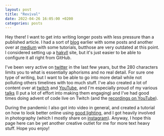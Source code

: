 ```yaml
---
layout: post
title: "Revival"
date: 2022-04-26 16:05:00 +0200
categories: posts
---
```


Hey there! I want to get into writing longer posts with less pressure than a published article.
I had a sort of [blog](http://blog.mpg.is/) earlier with some posts and another over at [medium](https://medium.com/@tritlo)
with some tutorials, butthose are very outdated at this point. I considered setting up a [hakyll](https://jaspervdj.be/hakyll/)
site, but it's just easier to be able to configure it all right from GitHub.

I've been very active on [twitter](https://twitter.com/tritlo) in the last few years, but the 280 characters limits you to
what is essentially aphorisms and no real detail. For sure one type of writing, but I want to be able to go into more detail
while not polluting others timelines with too much stuff. I've also created a lot of content over at [twitch](twitch.tv/tritlo)
and [YouTube](https://www.youtube.com/channel/UCUwAawsipFEocDM-1kdix6Q), and I'm especially proud of my various [talks](https://www.youtube.com/playlist?list=PLI1Cj70VxcjGUtCV3_kbOjzge_Vmq_6ak)
(I put a lot of effort into making them engaging) and I've had good times doing advent of code live on Twitch
(and the [recordings on YouTube](https://www.youtube.com/watch?v=gloVx4kkEXQ&list=PLI1Cj70VxcjGMWMCN56b2tAMefARS4fyM)).

During the pandemic I also got into video in general, and created a tutorial on how to look better online using [good lighting](https://youtu.be/phvwkwPxtQY),
and I got heavily involved in photography (which I mostly share on [instagram](https://www.instagram.com/tritlo/)).
Anyway, I hope this page here can be yet another creative outlet for me for more text heavy stuff. Hope you enjoy!
